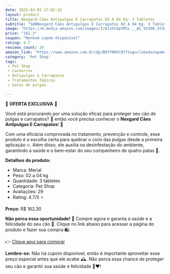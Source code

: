 ```yaml
---
date: 2025-03-01 17:02:32
layout: product
title: Nexgard Cães Antipulgas E Carrapatos 02 A 04 Kg- 3 Tabletes
subtitle: "SUBNexgard Cães Antipulgas E Carrapatos 02 A 04 Kg- 3 Tabletes"
image: "https://m.media-amazon.com/images/I/61shC4pYMlL.__AC_SX300_SY300_QL70_ML2_.jpg"
price: "162.3"
coupon: "Nenhum cupom disponível"
rating: 4.7
reviews_count: 29
amazon_link: "https://www.amazon.com.br/dp/B07YN9VC87?tag=clubedozapama-20"
category: 'Pet Shop'
tags:
 - Pet Shop
 - Cachorros
 - Antipulgas e Carrapatos
 - Tratamentos Tópicos
 - Gotas de pulgas

---
```


🚨 **OFERTA EXCLUSIVA** 🚨

Você está procurando por uma solução eficaz para proteger seu cão de pulgas e carrapatos? 🐶 então você precisa conhecer o **Nexgard Cães Antipulgas E Carrapatos**! 💊

 Com uma eficácia comprovada no tratamento, prevenção e controle, esse produto é a escolha certa para quebrar o ciclo das pulgas desde a primeira aplicação 🔥. Além disso, ele auxilia na desinfestação do ambiente, garantindo a saúde e o bem-estar do seu companheiro de quatro patas 🌿.

**Detalhes do produto:**

* Marca: Merial
* Peso: 02 a 04 kg
* Quantidade: 3 tabletes
* Categoria: Pet Shop
* Avaliações: 29
* Rating: 4.7/5 ⭐️

**Preço:** R$ 162,30

**Não perca essa oportunidade!** 💸 Compre agora e garanta a saúde e a felicidade do seu cão 🐾. Clique no link abaixo para acessar a página do produto e fazer sua compra 🛍️:

👉 [Clique aqui para comprar](https://afiliadoamazon.github.io/B07YN9VC87/)

**Lembre-se:** Não há cupom disponível, então é importante aproveitar esse preço especial antes que ele acabe 🕰️. Não perca essa chance de proteger seu cão e garantir sua saúde e felicidade 🐾❤️!